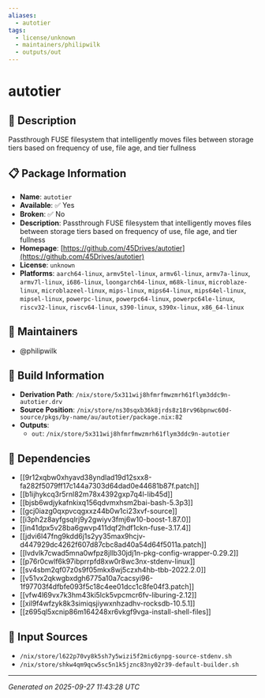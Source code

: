 ```yaml
---
aliases:
  - autotier
tags:
  - license/unknown
  - maintainers/philipwilk
  - outputs/out
---
```


# autotier

## 📝 Description

Passthrough FUSE filesystem that intelligently moves files between storage tiers based on frequency of use, file age, and tier fullness

## 📋 Package Information

- **Name**: `autotier`
- **Available**: ✅ Yes
- **Broken**: ✅ No
- **Description**: Passthrough FUSE filesystem that intelligently moves files between storage tiers based on frequency of use, file age, and tier fullness
- **Homepage**: [https://github.com/45Drives/autotier](https://github.com/45Drives/autotier)
- **License**: `unknown`
- **Platforms**: `aarch64-linux`, `armv5tel-linux`, `armv6l-linux`, `armv7a-linux`, `armv7l-linux`, `i686-linux`, `loongarch64-linux`, `m68k-linux`, `microblaze-linux`, `microblazeel-linux`, `mips-linux`, `mips64-linux`, `mips64el-linux`, `mipsel-linux`, `powerpc-linux`, `powerpc64-linux`, `powerpc64le-linux`, `riscv32-linux`, `riscv64-linux`, `s390-linux`, `s390x-linux`, `x86_64-linux`
## 👥 Maintainers

- @philipwilk


## 🔧 Build Information

- **Derivation Path**: `/nix/store/5x311wij8hfmrfmwzmrh61flym3ddc9n-autotier.drv`
- **Source Position**: `/nix/store/ns30sqxb36k8jrds8z18rv96bpnwc60d-source/pkgs/by-name/au/autotier/package.nix:82`
- **Outputs**:
  - `out`:  `/nix/store/5x311wij8hfmrfmwzmrh61flym3ddc9n-autotier`

## 🔗 Dependencies

- [[9r12xqbw0xhyavd38yndlad19d12sxx8-fa282f5079ff17c144a7303d64dad0e44681b87f.patch]]
- [[b1ijhykcq3r5rnl82m78x4392gxp7q4l-lib45d]]
- [[bjsb6wdjykafnkixq156qdvmxhsm2bai-bash-5.3p3]]
- [[gcj0iazg0qxpvcqgxxz44b0w1ci23xvf-source]]
- [[i3ph2z8ayfgsqlrj9y2gwiyv3fmj6w10-boost-1.87.0]]
- [[in41dpx5v28ba6gwvp411dqf2hdf1ckn-fuse-3.17.4]]
- [[jdvi6l47fng9kdd6j1s2yy35max9hcjv-d447929dc4262f607d87cbc8ad40a54d64f5011a.patch]]
- [[lvdvlk7cwad5mna0wfpz8jllb30jdj1n-pkg-config-wrapper-0.29.2]]
- [[p76r0cwlf6k97ibprrpfd8xw0r8wc3nx-stdenv-linux]]
- [[sv4sbm2qf07z0s9f05mkx8wj5czxh4hb-tbb-2022.2.0]]
- [[v51vx2qkwgbxdgh6775a10a7cacsyi96-1f97703f4dfbfe093f5c18c4ee01dcc1c8fe04f3.patch]]
- [[vfw4l69vx7k3hm43ki5lck5vpcmcr6fv-liburing-2.12]]
- [[xil9f4wfzyk8k3simiqsjiywxnhzadhv-rocksdb-10.5.1]]
- [[z695ql5xcnip86m164248xr6vkgf9vga-install-shell-files]]

## 📁 Input Sources

- `/nix/store/l622p70vy8k5sh7y5wizi5f2mic6ynpg-source-stdenv.sh`
- `/nix/store/shkw4qm9qcw5sc5n1k5jznc83ny02r39-default-builder.sh`

---
*Generated on 2025-09-27 11:43:28 UTC*
